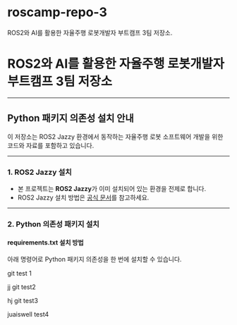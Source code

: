 # roscamp-repo-3
ROS2와 AI를 활용한 자율주행 로봇개발자 부트캠프 3팀 저장소.

# ROS2와 AI를 활용한 자율주행 로봇개발자 부트캠프 3팀 저장소

---

## Python 패키지 의존성 설치 안내

이 저장소는 ROS2 Jazzy 환경에서 동작하는 자율주행 로봇 소프트웨어 개발을 위한 코드와 자료를 포함하고 있습니다.

---

### 1. ROS2 Jazzy 설치

- 본 프로젝트는 **ROS2 Jazzy**가 이미 설치되어 있는 환경을 전제로 합니다.
- ROS2 Jazzy 설치 방법은 [공식 문서](https://docs.ros.org/en/jazzy/Installation.html)를 참고하세요.

---

### 2. Python 의존성 패키지 설치

#### requirements.txt 설치 방법

아래 명령어로 Python 패키지 의존성을 한 번에 설치할 수 있습니다.

git test 1

jj git test2

hj git test3

juaiswell test4
